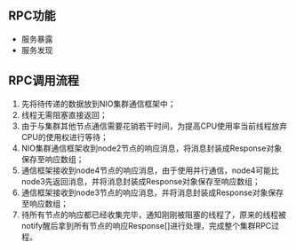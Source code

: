## RPC功能
- 服务暴露
- 服务发现

## RPC调用流程
1. 先将待传递的数据放到NIO集群通信框架中；
2. 线程无需阻塞直接返回；
3. 由于与集群其他节点通信需要花销若干时间，为提高CPU使用率当前线程放弃CPU的使用权进行等待；
4. NIO集群通信框架收到node2节点的响应消息，将消息封装成Response对象保存至响应数组；
5. 通信框架接收到node4节点的响应消息，由于使用并行通信，node4可能比node3先返回消息，并将消息封装成Response对象保存至响应数组；
6. 通信框架接收到node3节点的响应消息，并将消息封装成Response对象保存至响应数组；
7. 待所有节点的响应都已经收集完毕，通知刚刚被阻塞的线程了，原来的线程被notify醒后拿到所有节点的响应Response[]进行处理，完成整个集群RPC过程。
